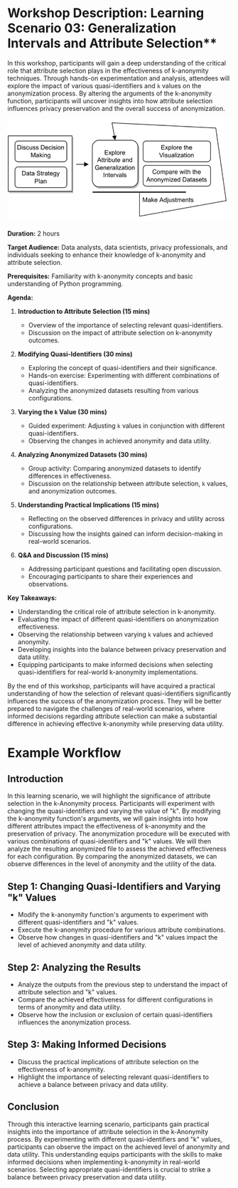 # Workshop Description: Learning Scenario 03: Generalization Intervals and Attribute Selection**

In this workshop, participants will gain a deep understanding of the critical role that attribute selection plays in the effectiveness of k-anonymity techniques. Through hands-on experimentation and analysis, attendees will explore the impact of various quasi-identifiers and `k` values on the anonymization process. By altering the arguments of the k-anonymity function, participants will uncover insights into how attribute selection influences privacy preservation and the overall success of anonymization.

![alt text](Scenario-04/Scenario-04-1.png "Learning Scenario 03 - Workflow")

**Duration:** 2 hours

**Target Audience:** Data analysts, data scientists, privacy professionals, and individuals seeking to enhance their knowledge of k-anonymity and attribute selection.

**Prerequisites:** Familiarity with k-anonymity concepts and basic understanding of Python programming.

**Agenda:**

1.  **Introduction to Attribute Selection (15 mins)**
    
    -   Overview of the importance of selecting relevant quasi-identifiers.
    -   Discussion on the impact of attribute selection on k-anonymity outcomes.
2.  **Modifying Quasi-Identifiers (30 mins)**
    
    -   Exploring the concept of quasi-identifiers and their significance.
    -   Hands-on exercise: Experimenting with different combinations of quasi-identifiers.
    -   Analyzing the anonymized datasets resulting from various configurations.
3.  **Varying the `k` Value (30 mins)**
    
    -   Guided experiment: Adjusting `k` values in conjunction with different quasi-identifiers.
    -   Observing the changes in achieved anonymity and data utility.
4.  **Analyzing Anonymized Datasets (30 mins)**
    
    -   Group activity: Comparing anonymized datasets to identify differences in effectiveness.
    -   Discussion on the relationship between attribute selection, `k` values, and anonymization outcomes.
5.  **Understanding Practical Implications (15 mins)**
    
    -   Reflecting on the observed differences in privacy and utility across configurations.
    -   Discussing how the insights gained can inform decision-making in real-world scenarios.
6.  **Q&A and Discussion (15 mins)**
    
    -   Addressing participant questions and facilitating open discussion.
    -   Encouraging participants to share their experiences and observations.

**Key Takeaways:**

-   Understanding the critical role of attribute selection in k-anonymity.
-   Evaluating the impact of different quasi-identifiers on anonymization effectiveness.
-   Observing the relationship between varying `k` values and achieved anonymity.
-   Developing insights into the balance between privacy preservation and data utility.
-   Equipping participants to make informed decisions when selecting quasi-identifiers for real-world k-anonymity implementations.

By the end of this workshop, participants will have acquired a practical understanding of how the selection of relevant quasi-identifiers significantly influences the success of the anonymization process. They will be better prepared to navigate the challenges of real-world scenarios, where informed decisions regarding attribute selection can make a substantial difference in achieving effective k-anonymity while preserving data utility.

# Example Workflow

## Introduction
In this learning scenario, we will highlight the significance of attribute selection in the k-Anonymity process. Participants will experiment with changing the quasi-identifiers and varying the value of "k". By modifying the k-anonymity function's arguments, we will gain insights into how different attributes impact the effectiveness of k-anonymity and the preservation of privacy. The anonymization procedure will be executed with various combinations of quasi-identifiers and "k" values. We will then analyze the resulting anonymized file to assess the achieved effectiveness for each configuration. By comparing the anonymized datasets, we can observe differences in the level of anonymity and the utility of the data.

## Step 1: Changing Quasi-Identifiers and Varying "k" Values
- Modify the k-anonymity function's arguments to experiment with different quasi-identifiers and "k" values.
- Execute the k-anonymity procedure for various attribute combinations.
- Observe how changes in quasi-identifiers and "k" values impact the level of achieved anonymity and data utility.

## Step 2: Analyzing the Results
- Analyze the outputs from the previous step to understand the impact of attribute selection and "k" values.
- Compare the achieved effectiveness for different configurations in terms of anonymity and data utility.
- Observe how the inclusion or exclusion of certain quasi-identifiers influences the anonymization process.

## Step 3: Making Informed Decisions
- Discuss the practical implications of attribute selection on the effectiveness of k-anonymity.
- Highlight the importance of selecting relevant quasi-identifiers to achieve a balance between privacy and data utility.

## Conclusion
Through this interactive learning scenario, participants gain practical insights into the importance of attribute selection in the k-Anonymity process. By experimenting with different quasi-identifiers and "k" values, participants can observe the impact on the achieved level of anonymity and data utility. This understanding equips participants with the skills to make informed decisions when implementing k-anonymity in real-world scenarios. Selecting appropriate quasi-identifiers is crucial to strike a balance between privacy preservation and data utility.
